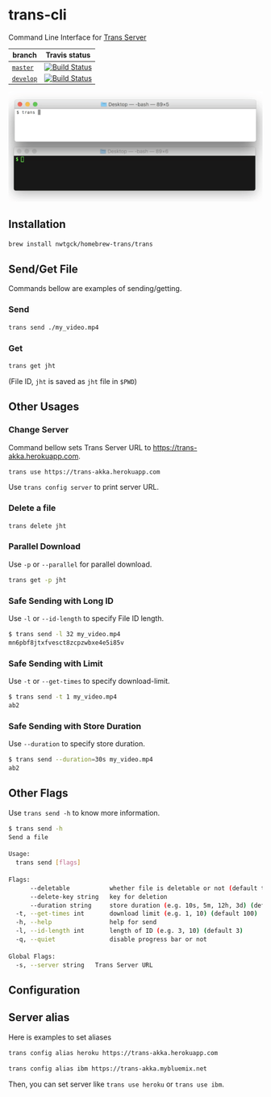 # trans-cli

Command Line Interface for [Trans Server](https://github.com/nwtgck/trans-server-akka)

| branch | Travis status|
| --- | --- |
| [`master`](https://github.com/nwtgck/trans-cli-go/tree/master) |[![Build Status](https://travis-ci.com/nwtgck/trans-cli-go.svg?token=TuxNpqznwwyy7hyJwBVm&branch=master)](https://travis-ci.com/nwtgck/trans-cli-go) |
| [`develop`](https://github.com/nwtgck/trans-cli-go/tree/develop) | [![Build Status](https://travis-ci.com/nwtgck/trans-cli-go.svg?token=TuxNpqznwwyy7hyJwBVm&branch=develop)](https://travis-ci.com/nwtgck/trans-cli-go) |


![demo1](demo_images/demo1.gif)

## Installation

```bash
brew install nwtgck/homebrew-trans/trans
```

## Send/Get File

Commands bellow are examples of sending/getting.

### Send

```bash
trans send ./my_video.mp4
```

### Get

```bash
trans get jht
```

(File ID, `jht` is saved as `jht` file in `$PWD`)


## Other Usages

### Change Server

Command bellow sets Trans Server URL to <https://trans-akka.herokuapp.com>.

```bash
trans use https://trans-akka.herokuapp.com
```

Use `trans config server` to print server URL.

### Delete a file

```bash
trans delete jht
```

### Parallel Download

Use `-p` or `--parallel` for parallel download.


```bash
trans get -p jht
```

### Safe Sending with Long ID

Use `-l` or `--id-length` to specify File ID length.

```bash
$ trans send -l 32 my_video.mp4
mn6pbf8jtxfvesct8zcpzwbxe4e5i85v
```

### Safe Sending with Limit

Use `-t` or `--get-times` to specify download-limit.

```bash
$ trans send -t 1 my_video.mp4
ab2
```

### Safe Sending with Store Duration

Use `--duration` to specify store duration.

```bash
$ trans send --duration=30s my_video.mp4
ab2
```



## Other Flags

Use `trans send -h` to know more information.


```bash
$ trans send -h
Send a file

Usage:
  trans send [flags]

Flags:
      --deletable           whether file is deletable or not (default true)
      --delete-key string   key for deletion
      --duration string     store duration (e.g. 10s, 5m, 12h, 3d) (default "1h")
  -t, --get-times int       download limit (e.g. 1, 10) (default 100)
  -h, --help                help for send
  -l, --id-length int       length of ID (e.g. 3, 10) (default 3)
  -q, --quiet               disable progress bar or not

Global Flags:
  -s, --server string   Trans Server URL
```

## Configuration


## Server alias

Here is examples to set aliases

```bash
trans config alias heroku https://trans-akka.herokuapp.com
```

```bash
trans config alias ibm https://trans-akka.mybluemix.net
```

Then, you can set server like `trans use heroku` or `trans use ibm`.